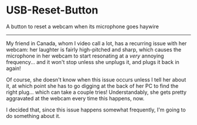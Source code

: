 # USB-Reset-Button
A button to reset a webcam when its microphone goes haywire

___

My friend in Canada, whom I video call a lot, has a recurring issue with her webcam: her laughter is fairly high-pitched and sharp, which causes the microphone in her webcam to start resonating at a *very* annoying frequency... and it won't stop unless she unplugs it, and plugs it back in again!

Of course, she doesn't know when this issue occurs unless I tell her about it, at which point she has to go digging at the back of her PC to find the right plug... which can take a couple tries! Understandably, she gets pretty aggravated at the webcam every time this happens, now.

I decided that, since this issue happens somewhat frequently, I'm going to do something about it.
